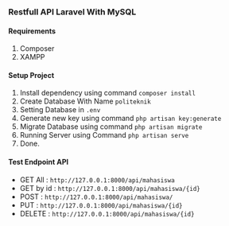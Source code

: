 ### Restfull API Laravel With MySQL

#### Requirements
1. Composer
2. XAMPP

#### Setup Project
1. Install dependency using command `composer install`
2. Create Database With Name `politeknik`
3. Setting Database in `.env`
4. Generate new key using command `php artisan key:generate`
5. Migrate Database using command `php artisan migrate`
6. Running Server using Command `php artisan serve`
7. Done.

#### Test Endpoint API
- GET All   : `http://127.0.0.1:8000/api/mahasiswa`
- GET by id : `http://127.0.0.1:8000/api/mahasiswa/{id}`
- POST      : `http://127.0.0.1:8000/api/mahasiswa/`
- PUT       : `http://127.0.0.1:8000/api/mahasiswa/{id}`
- DELETE    : `http://127.0.0.1:8000/api/mahasiswa/{id}`
